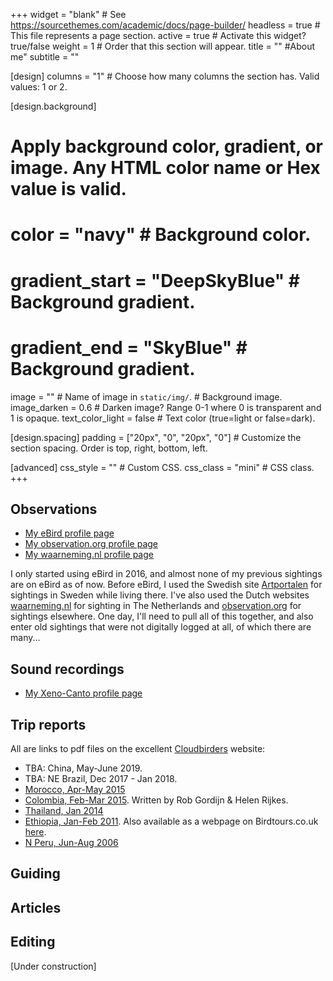 +++
widget = "blank"  # See https://sourcethemes.com/academic/docs/page-builder/
headless = true  # This file represents a page section.
active = true # Activate this widget? true/false
weight = 1  # Order that this section will appear.
title = "" #About me"
subtitle = ""

[design]
  columns = "1" # Choose how many columns the section has. Valid values: 1 or 2.

[design.background]
  # Apply background color, gradient, or image. Any HTML color name or Hex value is valid.
  # color = "navy" # Background color.
  # gradient_start = "DeepSkyBlue" # Background gradient.
  # gradient_end = "SkyBlue" # Background gradient.
  image = ""  # Name of image in `static/img/`. # Background image.
  image_darken = 0.6  # Darken image? Range 0-1 where 0 is transparent and 1 is opaque.
  text_color_light = false # Text color (true=light or false=dark).

[design.spacing]
  padding = ["20px", "0", "20px", "0"] # Customize the section spacing. Order is top, right, bottom, left.

[advanced]
 css_style = "" # Custom CSS. 
 css_class = "mini" # CSS class.
+++

## Observations
- [My eBird profile page](https://ebird.org/profile/MzI4MzE5/world/)
- [My observation.org profile page](https://waarneming.nl/users/13020/)
- [My waarneming.nl profile page](https://observation.org/user/view/13020)

I only started using eBird in 2016, and almost none of my previous sightings are on  eBird as of now. Before eBird, I used the Swedish site [Artportalen](https://artportalen.se/) for sightings in Sweden while living there. I've also used the Dutch websites [waarneming.nl](https://waarneming.nl/) for sighting in The Netherlands and [observation.org](https://observation.org/) for sightings elsewhere. One day, I'll need to pull all of this together, and also enter old sightings that were not digitally logged at all, of which there are many...


## Sound recordings
- [My Xeno-Canto profile page](https://www.xeno-canto.org/contributor/RKAYEOOLQW)


## Trip reports
All are links to pdf files on the excellent [Cloudbirders](https://cloudbirders.com/) website:
- TBA: China, May-June 2019.
- TBA: NE Brazil, Dec 2017 - Jan 2018.
- [Morocco, Apr-May 2015](cloudbirders.com/be/download?filename=POELSTRA_Morocco_0405_2015.pdf)
- [Colombia, Feb-Mar 2015](https://penguinbirding.files.wordpress.com/2015/04/reisverslag-colombia3.pdf). Written by Rob Gordijn & Helen Rijkes.
- [Thailand, Jan 2014](https://www.cloudbirders.com/be/download?filename=POELSTRA_Thailand_01_2014.pdf)
- [Ethiopia, Jan-Feb 2011](https://nas.sterren.frl/Apache/doc/doc00363.pdf). Also available as a webpage on Birdtours.co.uk [here](http://www.birdtours.co.uk/tripreports/ethiopia/ethiopia-9/ethiopia-2011.htm).
- [N Peru, Jun-Aug 2006](https://www.cloudbirders.com/be/download?filename=VANDERSPEK_Peru_0608_2006.pdf)


## Guiding


## Articles


## Editing


[Under construction]
